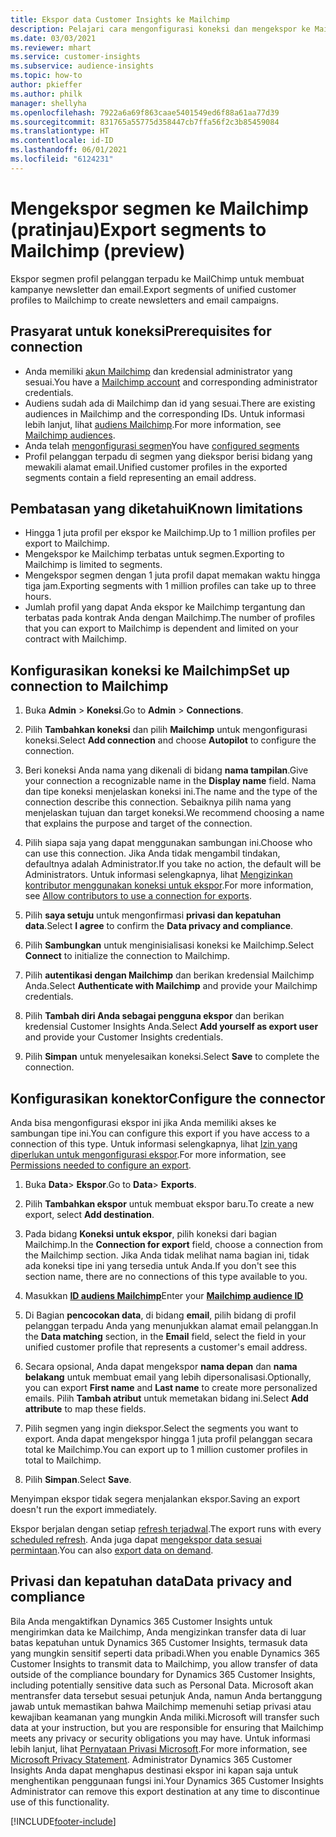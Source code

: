 ```yaml
---
title: Ekspor data Customer Insights ke Mailchimp
description: Pelajari cara mengonfigurasi koneksi dan mengekspor ke Mailchimp.
ms.date: 03/03/2021
ms.reviewer: mhart
ms.service: customer-insights
ms.subservice: audience-insights
ms.topic: how-to
author: pkieffer
ms.author: philk
manager: shellyha
ms.openlocfilehash: 7922a6a69f863caae5401549ed6f88a61aa77d39
ms.sourcegitcommit: 831765a55775d358447cb7ffa56f2c3b85459084
ms.translationtype: HT
ms.contentlocale: id-ID
ms.lasthandoff: 06/01/2021
ms.locfileid: "6124231"
---
```

# <a name="export-segments-to-mailchimp-preview"></a><span data-ttu-id="a4c65-103">Mengekspor segmen ke Mailchimp (pratinjau)</span><span class="sxs-lookup"><span data-stu-id="a4c65-103">Export segments to Mailchimp (preview)</span></span>

<span data-ttu-id="a4c65-104">Ekspor segmen profil pelanggan terpadu ke MailChimp untuk membuat kampanye newsletter dan email.</span><span class="sxs-lookup"><span data-stu-id="a4c65-104">Export segments of unified customer profiles to Mailchimp to create newsletters and email campaigns.</span></span>

## <a name="prerequisites-for-connection"></a><span data-ttu-id="a4c65-105">Prasyarat untuk koneksi</span><span class="sxs-lookup"><span data-stu-id="a4c65-105">Prerequisites for connection</span></span>

-   <span data-ttu-id="a4c65-106">Anda memiliki [akun Mailchimp](https://mailchimp.com/) dan kredensial administrator yang sesuai.</span><span class="sxs-lookup"><span data-stu-id="a4c65-106">You have a [Mailchimp account](https://mailchimp.com/) and corresponding administrator credentials.</span></span>
-   <span data-ttu-id="a4c65-107">Audiens sudah ada di Mailchimp dan id yang sesuai.</span><span class="sxs-lookup"><span data-stu-id="a4c65-107">There are existing audiences in Mailchimp and the corresponding IDs.</span></span> <span data-ttu-id="a4c65-108">Untuk informasi lebih lanjut, lihat [audiens Mailchimp](https://mailchimp.com/help/create-audience/).</span><span class="sxs-lookup"><span data-stu-id="a4c65-108">For more information, see [Mailchimp audiences](https://mailchimp.com/help/create-audience/).</span></span>
-   <span data-ttu-id="a4c65-109">Anda telah [mengonfigurasi segmen](segments.md)</span><span class="sxs-lookup"><span data-stu-id="a4c65-109">You have [configured segments](segments.md)</span></span>
-   <span data-ttu-id="a4c65-110">Profil pelanggan terpadu di segmen yang diekspor berisi bidang yang mewakili alamat email.</span><span class="sxs-lookup"><span data-stu-id="a4c65-110">Unified customer profiles in the exported segments contain a field representing an email address.</span></span>

## <a name="known-limitations"></a><span data-ttu-id="a4c65-111">Pembatasan yang diketahui</span><span class="sxs-lookup"><span data-stu-id="a4c65-111">Known limitations</span></span>

- <span data-ttu-id="a4c65-112">Hingga 1 juta profil per ekspor ke Mailchimp.</span><span class="sxs-lookup"><span data-stu-id="a4c65-112">Up to 1 million profiles per export to Mailchimp.</span></span>
- <span data-ttu-id="a4c65-113">Mengekspor ke Mailchimp terbatas untuk segmen.</span><span class="sxs-lookup"><span data-stu-id="a4c65-113">Exporting to Mailchimp is limited to segments.</span></span>
- <span data-ttu-id="a4c65-114">Mengekspor segmen dengan 1 juta profil dapat memakan waktu hingga tiga jam.</span><span class="sxs-lookup"><span data-stu-id="a4c65-114">Exporting segments with 1 million profiles can take up to three hours.</span></span> 
- <span data-ttu-id="a4c65-115">Jumlah profil yang dapat Anda ekspor ke Mailchimp tergantung dan terbatas pada kontrak Anda dengan Mailchimp.</span><span class="sxs-lookup"><span data-stu-id="a4c65-115">The number of profiles that you can export to Mailchimp is dependent and limited on your contract with Mailchimp.</span></span>

## <a name="set-up-connection-to-mailchimp"></a><span data-ttu-id="a4c65-116">Konfigurasikan koneksi ke Mailchimp</span><span class="sxs-lookup"><span data-stu-id="a4c65-116">Set up connection to Mailchimp</span></span>

1. <span data-ttu-id="a4c65-117">Buka **Admin** > **Koneksi**.</span><span class="sxs-lookup"><span data-stu-id="a4c65-117">Go to **Admin** > **Connections**.</span></span>

1. <span data-ttu-id="a4c65-118">Pilih **Tambahkan koneksi** dan pilih **Mailchimp** untuk mengonfigurasi koneksi.</span><span class="sxs-lookup"><span data-stu-id="a4c65-118">Select **Add connection** and choose **Autopilot** to configure the connection.</span></span>

1. <span data-ttu-id="a4c65-119">Beri koneksi Anda nama yang dikenali di bidang **nama tampilan**.</span><span class="sxs-lookup"><span data-stu-id="a4c65-119">Give your connection a recognizable name in the **Display name** field.</span></span> <span data-ttu-id="a4c65-120">Nama dan tipe koneksi menjelaskan koneksi ini.</span><span class="sxs-lookup"><span data-stu-id="a4c65-120">The name and the type of the connection describe this connection.</span></span> <span data-ttu-id="a4c65-121">Sebaiknya pilih nama yang menjelaskan tujuan dan target koneksi.</span><span class="sxs-lookup"><span data-stu-id="a4c65-121">We recommend choosing a name that explains the purpose and target of the connection.</span></span>

1. <span data-ttu-id="a4c65-122">Pilih siapa saja yang dapat menggunakan sambungan ini.</span><span class="sxs-lookup"><span data-stu-id="a4c65-122">Choose who can use this connection.</span></span> <span data-ttu-id="a4c65-123">Jika Anda tidak mengambil tindakan, defaultnya adalah Administrator.</span><span class="sxs-lookup"><span data-stu-id="a4c65-123">If you take no action, the default will be Administrators.</span></span> <span data-ttu-id="a4c65-124">Untuk informasi selengkapnya, lihat [Mengizinkan kontributor menggunakan koneksi untuk ekspor](connections.md#allow-contributors-to-use-a-connection-for-exports).</span><span class="sxs-lookup"><span data-stu-id="a4c65-124">For more information, see [Allow contributors to use a connection for exports](connections.md#allow-contributors-to-use-a-connection-for-exports).</span></span>

1. <span data-ttu-id="a4c65-125">Pilih **saya setuju** untuk mengonfirmasi **privasi dan kepatuhan data**.</span><span class="sxs-lookup"><span data-stu-id="a4c65-125">Select **I agree** to confirm the **Data privacy and compliance**.</span></span>

1. <span data-ttu-id="a4c65-126">Pilih **Sambungkan** untuk menginisialisasi koneksi ke Mailchimp.</span><span class="sxs-lookup"><span data-stu-id="a4c65-126">Select **Connect** to initialize the connection to Mailchimp.</span></span>

1. <span data-ttu-id="a4c65-127">Pilih **autentikasi dengan Mailchimp** dan berikan kredensial Mailchimp Anda.</span><span class="sxs-lookup"><span data-stu-id="a4c65-127">Select **Authenticate with Mailchimp** and provide your Mailchimp credentials.</span></span>

1. <span data-ttu-id="a4c65-128">Pilih **Tambah diri Anda sebagai pengguna ekspor** dan berikan kredensial Customer Insights Anda.</span><span class="sxs-lookup"><span data-stu-id="a4c65-128">Select **Add yourself as export user** and provide your Customer Insights credentials.</span></span>

1. <span data-ttu-id="a4c65-129">Pilih **Simpan** untuk menyelesaikan koneksi.</span><span class="sxs-lookup"><span data-stu-id="a4c65-129">Select **Save** to complete the connection.</span></span> 

## <a name="configure-the-connector"></a><span data-ttu-id="a4c65-130">Konfigurasikan konektor</span><span class="sxs-lookup"><span data-stu-id="a4c65-130">Configure the connector</span></span>

<span data-ttu-id="a4c65-131">Anda bisa mengonfigurasi ekspor ini jika Anda memiliki akses ke sambungan tipe ini.</span><span class="sxs-lookup"><span data-stu-id="a4c65-131">You can configure this export if you have access to a connection of this type.</span></span> <span data-ttu-id="a4c65-132">Untuk informasi selengkapnya, lihat [Izin yang diperlukan untuk mengonfigurasi ekspor](export-destinations.md#set-up-a-new-export).</span><span class="sxs-lookup"><span data-stu-id="a4c65-132">For more information, see [Permissions needed to configure an export](export-destinations.md#set-up-a-new-export).</span></span>

1. <span data-ttu-id="a4c65-133">Buka **Data**> **Ekspor**.</span><span class="sxs-lookup"><span data-stu-id="a4c65-133">Go to **Data**> **Exports**.</span></span>

1. <span data-ttu-id="a4c65-134">Pilih **Tambahkan ekspor** untuk membuat ekspor baru.</span><span class="sxs-lookup"><span data-stu-id="a4c65-134">To create a new export, select **Add destination**.</span></span>

1. <span data-ttu-id="a4c65-135">Pada bidang **Koneksi untuk ekspor**, pilih koneksi dari bagian Mailchimp.</span><span class="sxs-lookup"><span data-stu-id="a4c65-135">In the **Connection for export** field, choose a connection from the Mailchimp section.</span></span> <span data-ttu-id="a4c65-136">Jika Anda tidak melihat nama bagian ini, tidak ada koneksi tipe ini yang tersedia untuk Anda.</span><span class="sxs-lookup"><span data-stu-id="a4c65-136">If you don't see this section name, there are no connections of this type available to you.</span></span>

1. <span data-ttu-id="a4c65-137">Masukkan **[ID audiens Mailchimp](https://mailchimp.com/help/find-audience-id/)**</span><span class="sxs-lookup"><span data-stu-id="a4c65-137">Enter your **[Mailchimp audience ID](https://mailchimp.com/help/find-audience-id/)**</span></span>

3. <span data-ttu-id="a4c65-138">Di Bagian **pencocokan data**, di bidang **email**, pilih bidang di profil pelanggan terpadu Anda yang menunjukkan alamat email pelanggan.</span><span class="sxs-lookup"><span data-stu-id="a4c65-138">In the **Data matching** section, in the **Email** field, select the field in your unified customer profile that represents a customer's email address.</span></span> 

1. <span data-ttu-id="a4c65-139">Secara opsional, Anda dapat mengekspor **nama depan** dan **nama belakang** untuk membuat email yang lebih dipersonalisasi.</span><span class="sxs-lookup"><span data-stu-id="a4c65-139">Optionally, you can export **First name** and **Last name** to create more personalized emails.</span></span> <span data-ttu-id="a4c65-140">Pilih **Tambah atribut** untuk memetakan bidang ini.</span><span class="sxs-lookup"><span data-stu-id="a4c65-140">Select **Add attribute** to map these fields.</span></span>

1. <span data-ttu-id="a4c65-141">Pilih segmen yang ingin diekspor.</span><span class="sxs-lookup"><span data-stu-id="a4c65-141">Select the segments you want to export.</span></span> <span data-ttu-id="a4c65-142">Anda dapat mengekspor hingga 1 juta profil pelanggan secara total ke Mailchimp.</span><span class="sxs-lookup"><span data-stu-id="a4c65-142">You can export up to 1 million customer profiles in total to Mailchimp.</span></span>

1. <span data-ttu-id="a4c65-143">Pilih **Simpan**.</span><span class="sxs-lookup"><span data-stu-id="a4c65-143">Select **Save**.</span></span>

<span data-ttu-id="a4c65-144">Menyimpan ekspor tidak segera menjalankan ekspor.</span><span class="sxs-lookup"><span data-stu-id="a4c65-144">Saving an export doesn't run the export immediately.</span></span>

<span data-ttu-id="a4c65-145">Ekspor berjalan dengan setiap [refresh terjadwal](system.md#schedule-tab).</span><span class="sxs-lookup"><span data-stu-id="a4c65-145">The export runs with every [scheduled refresh](system.md#schedule-tab).</span></span> <span data-ttu-id="a4c65-146">Anda juga dapat [mengekspor data sesuai permintaan](export-destinations.md#run-exports-on-demand).</span><span class="sxs-lookup"><span data-stu-id="a4c65-146">You can also [export data on demand](export-destinations.md#run-exports-on-demand).</span></span> 

## <a name="data-privacy-and-compliance"></a><span data-ttu-id="a4c65-147">Privasi dan kepatuhan data</span><span class="sxs-lookup"><span data-stu-id="a4c65-147">Data privacy and compliance</span></span>

<span data-ttu-id="a4c65-148">Bila Anda mengaktifkan Dynamics 365 Customer Insights untuk mengirimkan data ke Mailchimp, Anda mengizinkan transfer data di luar batas kepatuhan untuk Dynamics 365 Customer Insights, termasuk data yang mungkin sensitif seperti data pribadi.</span><span class="sxs-lookup"><span data-stu-id="a4c65-148">When you enable Dynamics 365 Customer Insights to transmit data to Mailchimp, you allow transfer of data outside of the compliance boundary for Dynamics 365 Customer Insights, including potentially sensitive data such as Personal Data.</span></span> <span data-ttu-id="a4c65-149">Microsoft akan mentransfer data tersebut sesuai petunjuk Anda, namun Anda bertanggung jawab untuk memastikan bahwa Mailchimp memenuhi setiap privasi atau kewajiban keamanan yang mungkin Anda miliki.</span><span class="sxs-lookup"><span data-stu-id="a4c65-149">Microsoft will transfer such data at your instruction, but you are responsible for ensuring that Mailchimp meets any privacy or security obligations you may have.</span></span> <span data-ttu-id="a4c65-150">Untuk informasi lebih lanjut, lihat [Pernyataan Privasi Microsoft](https://go.microsoft.com/fwlink/?linkid=396732).</span><span class="sxs-lookup"><span data-stu-id="a4c65-150">For more information, see [Microsoft Privacy Statement](https://go.microsoft.com/fwlink/?linkid=396732).</span></span>
<span data-ttu-id="a4c65-151">Administrator Dynamics 365 Customer Insights Anda dapat menghapus destinasi ekspor ini kapan saja untuk menghentikan penggunaan fungsi ini.</span><span class="sxs-lookup"><span data-stu-id="a4c65-151">Your Dynamics 365 Customer Insights Administrator can remove this export destination at any time to discontinue use of this functionality.</span></span>

[!INCLUDE[footer-include](../includes/footer-banner.md)]
